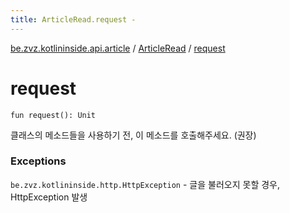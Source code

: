 ```yaml
---
title: ArticleRead.request - 
---
```


[be.zvz.kotlininside.api.article](../index.html) / [ArticleRead](index.html) / [request](./request.html)

# request

`fun request(): Unit`

클래스의 메소드들을 사용하기 전, 이 메소드를 호출해주세요. (권장)

### Exceptions

`be.zvz.kotlininside.http.HttpException` - 글을 불러오지 못할 경우, HttpException 발생